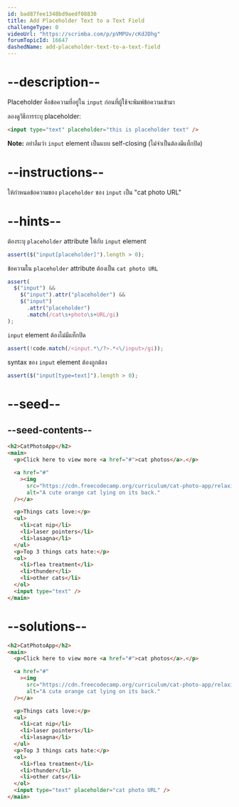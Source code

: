 ```yaml
---
id: bad87fee1348bd9aedf08830
title: Add Placeholder Text to a Text Field
challengeType: 0
videoUrl: "https://scrimba.com/p/pVMPUv/cKdJDhg"
forumTopicId: 16647
dashedName: add-placeholder-text-to-a-text-field
---
```


# --description--

Placeholder คือข้อความที่อยู่ใน `input` ก่อนที่ผู้ใช้จะพิมพ์ข้อความเข้ามา

ลองดูวิธีการระบุ placeholder:

```html
<input type="text" placeholder="this is placeholder text" />
```

**Note:** อย่าลืมว่า `input` element เป็นแบบ self-closing (ไม่จำเป็นต้องมีแท็กปิด)

# --instructions--

ให้กำหนดข้อความของ `placeholder` ของ `input` เป็น "cat photo URL"

# --hints--

ต้องระบุ `placeholder` attribute ให้กับ `input` element

```js
assert($("input[placeholder]").length > 0);
```

ข้อความใน `placeholder` attribute ต้องเป็น `cat photo URL`

```js
assert(
  $("input") &&
    $("input").attr("placeholder") &&
    $("input")
      .attr("placeholder")
      .match(/cat\s+photo\s+URL/gi)
);
```

`input` element ต้องไม่มีแท็กปิด

```js
assert(!code.match(/<input.*\/?>.*<\/input>/gi));
```

syntax ของ `input` element ต้องถูกต้อง

```js
assert($("input[type=text]").length > 0);
```

# --seed--

## --seed-contents--

```html
<h2>CatPhotoApp</h2>
<main>
  <p>Click here to view more <a href="#">cat photos</a>.</p>

  <a href="#"
    ><img
      src="https://cdn.freecodecamp.org/curriculum/cat-photo-app/relaxing-cat.jpg"
      alt="A cute orange cat lying on its back."
  /></a>

  <p>Things cats love:</p>
  <ul>
    <li>cat nip</li>
    <li>laser pointers</li>
    <li>lasagna</li>
  </ul>
  <p>Top 3 things cats hate:</p>
  <ol>
    <li>flea treatment</li>
    <li>thunder</li>
    <li>other cats</li>
  </ol>
  <input type="text" />
</main>
```

# --solutions--

```html
<h2>CatPhotoApp</h2>
<main>
  <p>Click here to view more <a href="#">cat photos</a>.</p>

  <a href="#"
    ><img
      src="https://cdn.freecodecamp.org/curriculum/cat-photo-app/relaxing-cat.jpg"
      alt="A cute orange cat lying on its back."
  /></a>

  <p>Things cats love:</p>
  <ul>
    <li>cat nip</li>
    <li>laser pointers</li>
    <li>lasagna</li>
  </ul>
  <p>Top 3 things cats hate:</p>
  <ol>
    <li>flea treatment</li>
    <li>thunder</li>
    <li>other cats</li>
  </ol>
  <input type="text" placeholder="cat photo URL" />
</main>
```

